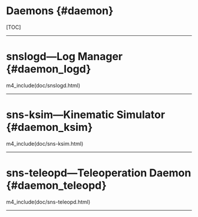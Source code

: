 Daemons {#daemon}
=================

[TOC]

-------------------------------------------

snslogd&mdash;Log Manager {#daemon_logd}
=====================================

m4_include(doc/snslogd.html)


-------------------------------------------

sns-ksim&mdash;Kinematic Simulator {#daemon_ksim}
=============================================

m4_include(doc/sns-ksim.html)

-------------------------------------------

sns-teleopd&mdash;Teleoperation Daemon {#daemon_teleopd}
=============================================

m4_include(doc/sns-teleopd.html)

-------------------------------------------
